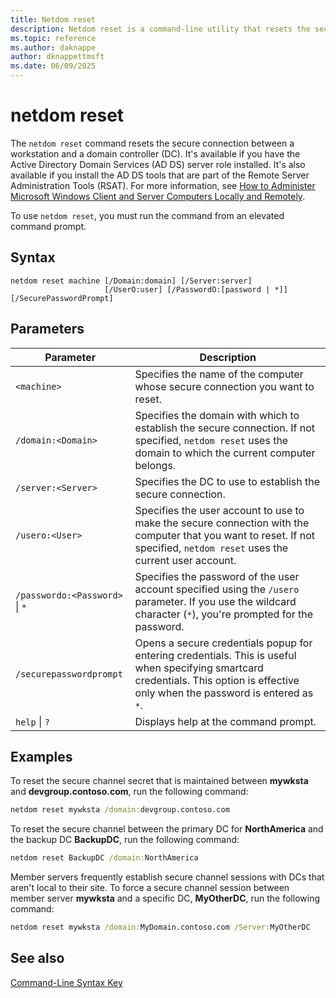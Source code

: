 ```yaml
---
title: Netdom reset
description: Netdom reset is a command-line utility that resets the secure connection between a workstation and a domain controller in Windows Server.
ms.topic: reference
ms.author: daknappe
author: dknappettmsft
ms.date: 06/09/2025
---
```


# netdom reset

The `netdom reset` command resets the secure connection between a workstation and a domain controller (DC). It's available if you have the Active Directory Domain Services (AD DS) server role installed. It's also available if you install the AD DS tools that are part of the Remote Server Administration Tools (RSAT). For more information, see [How to Administer Microsoft Windows Client and Server Computers Locally and Remotely](/previous-versions/windows/it-pro/windows-server-2008-R2-and-2008/ee649281(v=ws.10)).

To use `netdom reset`, you must run the command from an elevated command prompt.

## Syntax

```
netdom reset machine [/Domain:domain] [/Server:server]
                     [/UserO:user] [/PasswordO:[password | *]] [/SecurePasswordPrompt]
```

## Parameters

|Parameter|Description|
|---|---|
|`<machine>`|Specifies the name of the computer whose secure connection you want to reset.|
|`/domain:<Domain>`|Specifies the domain with which to establish the secure connection. If not specified, `netdom reset` uses the domain to which the current computer belongs.|
|`/server:<Server>`|Specifies the DC to use to establish the secure connection.|
|`/usero:<User>`|Specifies the user account to use to make the secure connection with the computer that you want to reset. If not specified, `netdom reset` uses the current user account.|
|`/passwordo:<Password>` \| `*`|Specifies the password of the user account specified using the `/usero` parameter. If you use the wildcard character (`*`), you're prompted for the password.|
|`/securepasswordprompt`|Opens a secure credentials popup for entering credentials. This is useful when specifying smartcard credentials. This option is effective only when the password is entered as `*`.|
|`help` \| `?`|Displays help at the command prompt.|

## Examples

To reset the secure channel secret that is maintained between **mywksta** and **devgroup.contoso.com**, run the following command:

```cmd
netdom reset mywksta /domain:devgroup.contoso.com
```

To reset the secure channel between the primary DC for **NorthAmerica** and the backup DC **BackupDC**, run the following command:

```cmd
netdom reset BackupDC /domain:NorthAmerica
```

Member servers frequently establish secure channel sessions with DCs that aren't local to their site. To force a secure channel session between member server **mywksta** and a specific DC, **MyOtherDC**, run the following command:

```cmd
netdom reset mywksta /domain:MyDomain.contoso.com /Server:MyOtherDC
```

## See also

[Command-Line Syntax Key](command-line-syntax-key.md)
